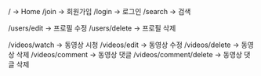 <!-- 글로벌 라우터 -->

/ -> Home
/join -> 회원가입
/login -> 로그인
/search -> 검색

<!-- user 라우터 -->

/users/edit -> 프로필 수정
/users/delete -> 프로필 삭제

<!-- video 라우터 -->

/videos/watch -> 동영상 시청
/videos/edit -> 동영상 수정
/videos/delete -> 동영상 삭제
/videos/comment -> 동영상 댓글
/videos/comment/delete -> 동영상 댓글 삭제
